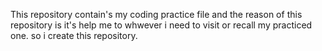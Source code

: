  This repository contain's  my coding practice file and the reason of this repository is it's help me to whwever i need to visit or recall my practiced one. so i create this repository. 
